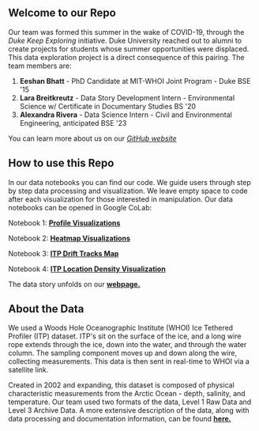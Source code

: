 ## Welcome to our Repo

Our team was formed this summer in the wake of COVID-19, through the *Duke Keep Exploring* initiative. Duke University reached out to alumni to create projects for students whose summer opportunities were displaced. This data exploration project is a direct consequence of this pairing. The team members are:

1. **Eeshan Bhatt** - PhD Candidate at MIT-WHOI Joint Program  - Duke BSE '15
2. **Lara Breitkreutz** - Data Story Development Intern - Environmental Science w/ Certificate in Documentary Studies BS '20
3. **Alexandra Rivera** - Data Science Intern - Civil and Environmental Engineering, anticipated BSE '23

You can learn more about us on our [*GitHub website*](https://explore-itp.github.io)

## How to use this Repo

In our data notebooks you can find our code. We guide users through step by step data processing and visualization. We leave empty space to code after each visualization for those interested in manipulation. Our data notebooks can be opened in Google CoLab:

Notebook 1: [**Profile Visualizations**](https://colab.research.google.com/drive/1IDAnyuaYz5H54QDRjDdKRYlhgwBqSFGf#scrollTo=5HrGOEkBbBJL)

Notebook 2: [**Heatmap Visualizations**](https://colab.research.google.com/drive/1w_YFKmDuZFp3ZDv6keUQSN_ZP-8zx0QC?usp=sharing)

Notebook 3: [**ITP Drift Tracks Map**](https://colab.research.google.com/drive/1ZV6cYu4p5da1_BJNo5rJc5VIdL0HZBkI?usp=sharing)

Notebook 4: [**ITP Location Density Visualization**](https://colab.research.google.com/drive/1T2cC2lqN0CIcKEOmkcY5BJlgRBYL7qX4?usp=sharing)

The data story unfolds on our [**webpage.**](https://explore-itp.github.io/)

## About the Data

We used a Woods Hole Oceanographic Institute (WHOI) Ice Tethered Profiler (ITP) dataset. ITP's sit on the surface of the ice, and a long wire rope extends through the ice, down into the water, and through the water column. The sampling component moves up and down along the wire, collecting measurements. This data is then sent in real-time to WHOI via a satellite link.

Created in 2002 and expanding, this dataset is composed of physical characteristic measurements from the Arctic Ocean - depth, salinity, and temperature. Our team used two formats of the data, Level 1 Raw Data and Level 3 Archive Data. A more extensive description of the data, along with data processing and documentation information, can be found [**here.**](https://www.whoi.edu/page.do?pid=23096)
